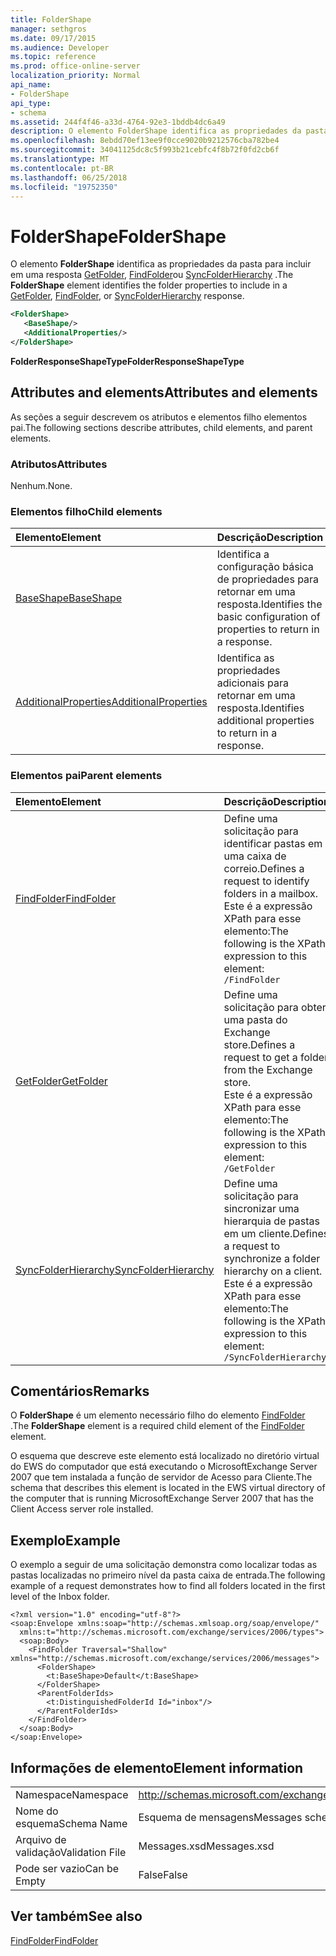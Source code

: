 ```yaml
---
title: FolderShape
manager: sethgros
ms.date: 09/17/2015
ms.audience: Developer
ms.topic: reference
ms.prod: office-online-server
localization_priority: Normal
api_name:
- FolderShape
api_type:
- schema
ms.assetid: 244f4f46-a33d-4764-92e3-1bddb4dc6a49
description: O elemento FolderShape identifica as propriedades da pasta para incluir em uma resposta GetFolder, FindFolder ou SyncFolderHierarchy.
ms.openlocfilehash: 8ebdd70ef13ee9f0cce9020b9212576cba782be4
ms.sourcegitcommit: 34041125dc8c5f993b21cebfc4f8b72f0fd2cb6f
ms.translationtype: MT
ms.contentlocale: pt-BR
ms.lasthandoff: 06/25/2018
ms.locfileid: "19752350"
---
```

# <a name="foldershape"></a><span data-ttu-id="3db5a-103">FolderShape</span><span class="sxs-lookup"><span data-stu-id="3db5a-103">FolderShape</span></span>

<span data-ttu-id="3db5a-104">O elemento **FolderShape** identifica as propriedades da pasta para incluir em uma resposta [GetFolder](getfolder.md), [FindFolder](findfolder.md)ou [SyncFolderHierarchy](syncfolderhierarchy.md) .</span><span class="sxs-lookup"><span data-stu-id="3db5a-104">The **FolderShape** element identifies the folder properties to include in a [GetFolder](getfolder.md), [FindFolder](findfolder.md), or [SyncFolderHierarchy](syncfolderhierarchy.md) response.</span></span> 
  
```xml
<FolderShape>
   <BaseShape/>
   <AdditionalProperties/>
</FolderShape>
```

 <span data-ttu-id="3db5a-105">**FolderResponseShapeType**</span><span class="sxs-lookup"><span data-stu-id="3db5a-105">**FolderResponseShapeType**</span></span>
## <a name="attributes-and-elements"></a><span data-ttu-id="3db5a-106">Attributes and elements</span><span class="sxs-lookup"><span data-stu-id="3db5a-106">Attributes and elements</span></span>

<span data-ttu-id="3db5a-107">As seções a seguir descrevem os atributos e elementos filho elementos pai.</span><span class="sxs-lookup"><span data-stu-id="3db5a-107">The following sections describe attributes, child elements, and parent elements.</span></span>
  
### <a name="attributes"></a><span data-ttu-id="3db5a-108">Atributos</span><span class="sxs-lookup"><span data-stu-id="3db5a-108">Attributes</span></span>

<span data-ttu-id="3db5a-109">Nenhum.</span><span class="sxs-lookup"><span data-stu-id="3db5a-109">None.</span></span>
  
### <a name="child-elements"></a><span data-ttu-id="3db5a-110">Elementos filho</span><span class="sxs-lookup"><span data-stu-id="3db5a-110">Child elements</span></span>

|<span data-ttu-id="3db5a-111">**Elemento**</span><span class="sxs-lookup"><span data-stu-id="3db5a-111">**Element**</span></span>|<span data-ttu-id="3db5a-112">**Descrição**</span><span class="sxs-lookup"><span data-stu-id="3db5a-112">**Description**</span></span>|
|:-----|:-----|
|[<span data-ttu-id="3db5a-113">BaseShape</span><span class="sxs-lookup"><span data-stu-id="3db5a-113">BaseShape</span></span>](baseshape.md) <br/> |<span data-ttu-id="3db5a-114">Identifica a configuração básica de propriedades para retornar em uma resposta.</span><span class="sxs-lookup"><span data-stu-id="3db5a-114">Identifies the basic configuration of properties to return in a response.</span></span>  <br/> |
|[<span data-ttu-id="3db5a-115">AdditionalProperties</span><span class="sxs-lookup"><span data-stu-id="3db5a-115">AdditionalProperties</span></span>](additionalproperties.md) <br/> |<span data-ttu-id="3db5a-116">Identifica as propriedades adicionais para retornar em uma resposta.</span><span class="sxs-lookup"><span data-stu-id="3db5a-116">Identifies additional properties to return in a response.</span></span>  <br/> |
   
### <a name="parent-elements"></a><span data-ttu-id="3db5a-117">Elementos pai</span><span class="sxs-lookup"><span data-stu-id="3db5a-117">Parent elements</span></span>

|<span data-ttu-id="3db5a-118">**Elemento**</span><span class="sxs-lookup"><span data-stu-id="3db5a-118">**Element**</span></span>|<span data-ttu-id="3db5a-119">**Descrição**</span><span class="sxs-lookup"><span data-stu-id="3db5a-119">**Description**</span></span>|
|:-----|:-----|
|[<span data-ttu-id="3db5a-120">FindFolder</span><span class="sxs-lookup"><span data-stu-id="3db5a-120">FindFolder</span></span>](findfolder.md) <br/> |<span data-ttu-id="3db5a-121">Define uma solicitação para identificar pastas em uma caixa de correio.</span><span class="sxs-lookup"><span data-stu-id="3db5a-121">Defines a request to identify folders in a mailbox.</span></span>  <br/> <span data-ttu-id="3db5a-122">Este é a expressão XPath para esse elemento:</span><span class="sxs-lookup"><span data-stu-id="3db5a-122">The following is the XPath expression to this element:</span></span>  <br/>  `/FindFolder` <br/> |
|[<span data-ttu-id="3db5a-123">GetFolder</span><span class="sxs-lookup"><span data-stu-id="3db5a-123">GetFolder</span></span>](getfolder.md) <br/> |<span data-ttu-id="3db5a-124">Define uma solicitação para obter uma pasta do Exchange store.</span><span class="sxs-lookup"><span data-stu-id="3db5a-124">Defines a request to get a folder from the Exchange store.</span></span>  <br/> <span data-ttu-id="3db5a-125">Este é a expressão XPath para esse elemento:</span><span class="sxs-lookup"><span data-stu-id="3db5a-125">The following is the XPath expression to this element:</span></span>  <br/>  `/GetFolder` <br/> |
|[<span data-ttu-id="3db5a-126">SyncFolderHierarchy</span><span class="sxs-lookup"><span data-stu-id="3db5a-126">SyncFolderHierarchy</span></span>](syncfolderhierarchy.md) <br/> |<span data-ttu-id="3db5a-127">Define uma solicitação para sincronizar uma hierarquia de pastas em um cliente.</span><span class="sxs-lookup"><span data-stu-id="3db5a-127">Defines a request to synchronize a folder hierarchy on a client.</span></span>  <br/> <span data-ttu-id="3db5a-128">Este é a expressão XPath para esse elemento:</span><span class="sxs-lookup"><span data-stu-id="3db5a-128">The following is the XPath expression to this element:</span></span>  <br/>  `/SyncFolderHierarchy` <br/> |
   
## <a name="remarks"></a><span data-ttu-id="3db5a-129">Comentários</span><span class="sxs-lookup"><span data-stu-id="3db5a-129">Remarks</span></span>

<span data-ttu-id="3db5a-130">O **FolderShape** é um elemento necessário filho do elemento [FindFolder](findfolder.md) .</span><span class="sxs-lookup"><span data-stu-id="3db5a-130">The **FolderShape** element is a required child element of the [FindFolder](findfolder.md) element.</span></span> 
  
<span data-ttu-id="3db5a-131">O esquema que descreve este elemento está localizado no diretório virtual do EWS do computador que está executando o MicrosoftExchange Server 2007 que tem instalada a função de servidor de Acesso para Cliente.</span><span class="sxs-lookup"><span data-stu-id="3db5a-131">The schema that describes this element is located in the EWS virtual directory of the computer that is running MicrosoftExchange Server 2007 that has the Client Access server role installed.</span></span>
  
## <a name="example"></a><span data-ttu-id="3db5a-132">Exemplo</span><span class="sxs-lookup"><span data-stu-id="3db5a-132">Example</span></span>

<span data-ttu-id="3db5a-133">O exemplo a seguir de uma solicitação demonstra como localizar todas as pastas localizadas no primeiro nível da pasta caixa de entrada.</span><span class="sxs-lookup"><span data-stu-id="3db5a-133">The following example of a request demonstrates how to find all folders located in the first level of the Inbox folder.</span></span>
  
```
<?xml version="1.0" encoding="utf-8"?>
<soap:Envelope xmlns:soap="http://schemas.xmlsoap.org/soap/envelope/"
  xmlns:t="http://schemas.microsoft.com/exchange/services/2006/types">
  <soap:Body>
    <FindFolder Traversal="Shallow" xmlns="http://schemas.microsoft.com/exchange/services/2006/messages">
      <FolderShape>
        <t:BaseShape>Default</t:BaseShape>
      </FolderShape>
      <ParentFolderIds>
        <t:DistinguishedFolderId Id="inbox"/>
      </ParentFolderIds>
    </FindFolder>
  </soap:Body>
</soap:Envelope>
```

## <a name="element-information"></a><span data-ttu-id="3db5a-134">Informações de elemento</span><span class="sxs-lookup"><span data-stu-id="3db5a-134">Element information</span></span>

|||
|:-----|:-----|
|<span data-ttu-id="3db5a-135">Namespace</span><span class="sxs-lookup"><span data-stu-id="3db5a-135">Namespace</span></span>  <br/> |http://schemas.microsoft.com/exchange/services/2006/messages  <br/> |
|<span data-ttu-id="3db5a-136">Nome do esquema</span><span class="sxs-lookup"><span data-stu-id="3db5a-136">Schema Name</span></span>  <br/> |<span data-ttu-id="3db5a-137">Esquema de mensagens</span><span class="sxs-lookup"><span data-stu-id="3db5a-137">Messages schema</span></span>  <br/> |
|<span data-ttu-id="3db5a-138">Arquivo de validação</span><span class="sxs-lookup"><span data-stu-id="3db5a-138">Validation File</span></span>  <br/> |<span data-ttu-id="3db5a-139">Messages.xsd</span><span class="sxs-lookup"><span data-stu-id="3db5a-139">Messages.xsd</span></span>  <br/> |
|<span data-ttu-id="3db5a-140">Pode ser vazio</span><span class="sxs-lookup"><span data-stu-id="3db5a-140">Can be Empty</span></span>  <br/> |<span data-ttu-id="3db5a-141">False</span><span class="sxs-lookup"><span data-stu-id="3db5a-141">False</span></span>  <br/> |
   
## <a name="see-also"></a><span data-ttu-id="3db5a-142">Ver também</span><span class="sxs-lookup"><span data-stu-id="3db5a-142">See also</span></span>



[<span data-ttu-id="3db5a-143">FindFolder</span><span class="sxs-lookup"><span data-stu-id="3db5a-143">FindFolder</span></span>](findfolder.md)

